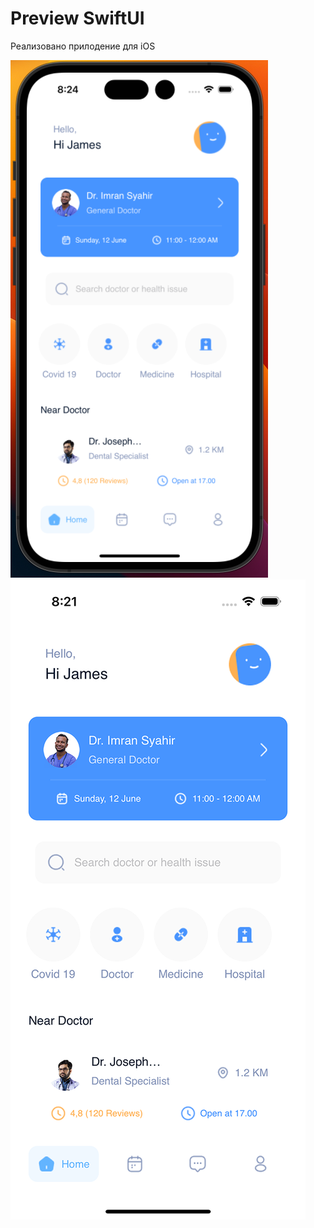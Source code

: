 # Preview SwiftUI

Реализовано прилодение для iOS

![Alt text](screen2.png) ![Alt text](screen.png)
